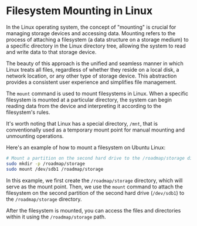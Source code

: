 # Filesystem Mounting in Linux

In the Linux operating system, the concept of "mounting" is crucial for managing storage devices and accessing data. Mounting refers to the process of attaching a filesystem (a data structure on a storage medium) to a specific directory in the Linux directory tree, allowing the system to read and write data to that storage device.

The beauty of this approach is the unified and seamless manner in which Linux treats all files, regardless of whether they reside on a local disk, a network location, or any other type of storage device. This abstraction provides a consistent user experience and simplifies file management.

The `mount` command is used to mount filesystems in Linux. When a specific filesystem is mounted at a particular directory, the system can begin reading data from the device and interpreting it according to the filesystem's rules.

It's worth noting that Linux has a special directory, `/mnt`, that is conventionally used as a temporary mount point for manual mounting and unmounting operations.

Here's an example of how to mount a filesystem on Ubuntu Linux:

```bash
# Mount a partition on the second hard drive to the /roadmap/storage directory
sudo mkdir -p /roadmap/storage
sudo mount /dev/sdb1 /roadmap/storage
```

In this example, we first create the `/roadmap/storage` directory, which will serve as the mount point. Then, we use the `mount` command to attach the filesystem on the second partition of the second hard drive (`/dev/sdb1`) to the `/roadmap/storage` directory.

After the filesystem is mounted, you can access the files and directories within it using the `/roadmap/storage` path.
